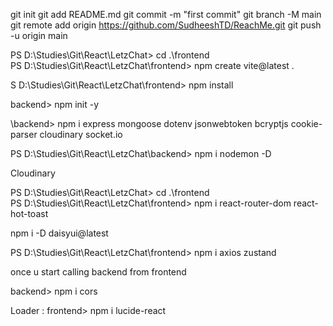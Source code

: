 git init
git add README.md
git commit -m "first commit"
git branch -M main
git remote add origin https://github.com/SudheeshTD/ReachMe.git
git push -u origin main

PS D:\Studies\Git\React\LetzChat> cd .\frontend\
PS D:\Studies\Git\React\LetzChat\frontend> npm create vite@latest .

S D:\Studies\Git\React\LetzChat\frontend> npm install

backend> npm init -y

\backend> npm i express mongoose dotenv jsonwebtoken bcryptjs cookie-parser cloudinary socket.io

PS D:\Studies\Git\React\LetzChat\backend> npm i nodemon -D

Cloudinary

PS D:\Studies\Git\React\LetzChat> cd .\frontend\
PS D:\Studies\Git\React\LetzChat\frontend> npm i react-router-dom react-hot-toast

npm i -D daisyui@latest

PS D:\Studies\Git\React\LetzChat\frontend> npm i axios zustand

once u start calling backend from frontend

backend> npm i cors


Loader : frontend> npm i lucide-react